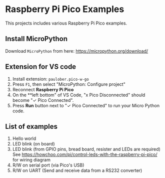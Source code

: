 # Raspberry Pi Pico Examples

This projects includes various Raspberry Pi Pico examples.

## Install MicroPython

Download `MicroPython` from here: <https://micropython.org/download/>

## Extension for VS code

1. Install extension: `paulober.pico-w-go`
1. Press `F1`, then select "MicroPython: Configure project"
1. Reconnect **Raspberry Pi Pico**
1. On the **left bottom" of VS Code, "x Pico Disconnected" should become "✓ Pico Connected".
1. Press **Run** button next to "✓ Pico Connected" to run your Micro Python code.

## List of examples

1. Hello world
1. LED blink (on board)
1. LED blink (from GPIO pins, bread board, resister and LEDs are required) See <https://howchoo.com/pi/control-leds-with-the-raspberry-pi-pico/> for wiring diagram
1. R/W on serial port (via Pico's USB)
1. R/W on UART (Send and receive data from a RS232 converter)

